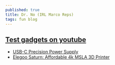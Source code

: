 ```yaml
---
published: true
title: Dr. No (IRL Marco Reps)
tags: fun blog
---
```

## [Test gadgets on youtube](https://www.youtube.com/watch?v=0D9nJIzNVTY)

- [USB-C Precision Power Supply](https://www.youtube.com/watch?v=0D9nJIzNVTY)
- [Elegoo Saturn: Affordable 4k MSLA 3D Printer](https://www.youtube.com/watch?v=qIU5ZgUV9c0)